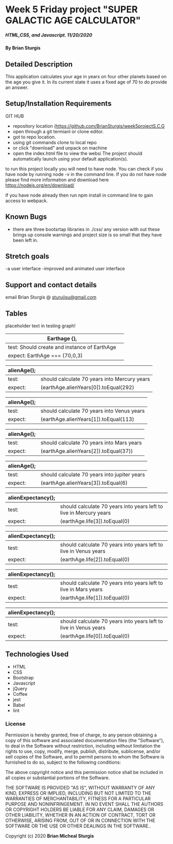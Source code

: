 # Week 5 Friday project "SUPER GALACTIC AGE CALCULATOR"

##### HTML,CSS, and Javascript.   11/20/2020

#### By **Brian Sturgis**


## Detailed Description

This application calculates your age in years on four other planets based on the age you give it.  In its current state it uses a fixed age of 70 to do provide an answer.


## Setup/Installation Requirements

GIT HUB 
- repository location (https://github.com/BrianSturgis/week5projectS.C.G
- open through a git termianl or clone editor.
- got to repo location.
- using git commands clone to local repo
- or click "download" and unpack on machine
- open the index.html file to view the websi
The project should automatically launch using your default application(s).

to run this project locally you will need to have node. You can check if you have node by running node -v in the command line. If you do not have node please find more information and download here https://nodejs.org/en/download/

If you have node already then run npm install in command line to gain access to webpack.


## Known Bugs
- there are three bootsrtap libraries in ./css/ any version with out these brings up console warnings and project size is so small that they have been left in.  


## Stretch goals
  -a user interface
  -improved and animated user interface
  

## Support and contact details
email Brian Sturgis @ <sturujisu@gmail.com>


## Tables

placeholder text in testing graph!

| Earthage {}, |  |
| ------| -----------|
test:  Should create and instance of EarthAge |                         
expect: EarthAge === (70,0,3) |  |



| alienAge(); |  |
| ------| -----------|
test:   | should calculate 70 years into Mercury years  |
expect:  | (earthAge.alienYears[0]).toEqual(292) |

| alienAge(); |  |
| ------| -----------|
test:   | should calculate 70 years into Venus years |
expect:  | (earthAge.alienYears[1]).toEqual(113) |

| alienAge(); |  |
| ------| -----------|
| test:   |should calculate 70 years into Mars years |
| expect:  | (earthAge.alienYears[2]).toEqual(37)) |

| alienAge(); |  |
| ------| -----------|
| test:   |should calculate 70 years into jupiter years |
| expect:  | (earthAge.alienYears[3]).toEqual(6) |

| alienExpectancy(); |  |
| ------| -----------|
| test:   |should calculate 70 years into years left to live in Mercury years |
| expect:  | (earthAge.life[3]).toEqual(0) |  

| alienExpectancy(); |  |
| ------| -----------|
| test:   |should calculate 70 years into years left to live in Venus years |
| expect:  | (earthAge.life[2]).toEqual(0) |

| alienExpectancy(); |  |
| ------| -----------|
| test:   |should calculate 70 years into years left to live in Mars years |
| expect:  | (earthAge.life[1]).toEqual(0) |

| alienExpectancy(); |  |
| ------| -----------|
| test:   |should calculate 70 years into years left to live in Venus years |
| expect:  | (earthAge.life[0]).toEqual(0) |









## Technologies Used
* HTML
* CSS
* Bootstrap
* Javascript
* jQuery
* Coffee
* jest
* Babel
* lint
  


### License

Permission is hereby granted, free of charge, to any person obtaining a copy of this software and associated documentation files (the "Software"), to deal in the Software without restriction, including without limitation the rights to use, copy, modify, merge, publish, distribute, sublicense, and/or sell copies of the Software, and to permit persons to whom the Software is furnished to do so, subject to the following conditions:

The above copyright notice and this permission notice shall be included in all copies or substantial portions of the Software.

THE SOFTWARE IS PROVIDED "AS IS", WITHOUT WARRANTY OF ANY KIND, EXPRESS OR IMPLIED, INCLUDING BUT NOT LIMITED TO THE WARRANTIES OF MERCHANTABILITY, FITNESS FOR A PARTICULAR PURPOSE AND NONINFRINGEMENT. IN NO EVENT SHALL THE AUTHORS OR COPYRIGHT HOLDERS BE LIABLE FOR ANY CLAIM, DAMAGES OR OTHER LIABILITY, WHETHER IN AN ACTION OF CONTRACT, TORT OR OTHERWISE, ARISING FROM, OUT OF OR IN CONNECTION WITH THE SOFTWARE OR THE USE OR OTHER DEALINGS IN THE SOFTWARE..



Copyright (c) 2020 **Brian Micheal Sturgis**